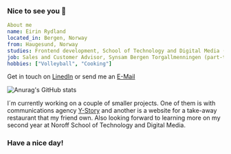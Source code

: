 ### Nice to see you 👋

```yaml
About me
name: Eirin Rydland
located_in: Bergen, Norway
from: Haugesund, Norway
studies: Frontend development, School of Technology and Digital Media (campus Bergen)
job: Sales and Customer Advisor, Synsam Bergen Torgallmenningen (part-time)
hobbies: ["Volleyball", "Cooking"]
```

Get in touch on <a href="https://www.linkedin.com/in/eirin-rydland-944b49210/">LinedIn</a> or send me an <a href="mailto:rydlande@hotmail.com">E-Mail</a>


![Anurag's GitHub stats](https://github-readme-stats.vercel.app/api?username=rydlande&theme=tokyonight&show_icons=true)


I´m currently working on a couple of smaller projects. One of them is with communications agency <a href="https://ystory.no/" >Y-Story</a> and another is a website for a take-away restaurant that my friend own. Also looking forward to learning more on my second year at Noroff School of Technology and Digital Media.

### Have a nice day!
